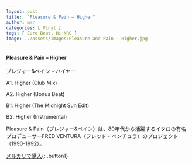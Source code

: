 ```yaml
---
layout: post
title:  "Pleasure & Pain – Higher"
author: mmr
categories: [ Vinyl ]
tags: [ Euro Beat, Hi NRG ]
image: ../assets/images/Pleasure and Pain – Higher.jpg
---
```


#### Pleasure & Pain – Higher

プレジャー&ペイン – ハイヤー

A1. Higher (Club Mix)

A2. Higher (Bonus Beat)

B1. Higher (The Midnight Sun Edit)

B2. Higher (Instrumental)

Pleasure & Pain（プレジャー&ペイン）は、80年代から活躍するイタロの有名プロデューサーFRED VENTURA（フレッド・ベンチュラ）のプロジェクト（1990-1992）。

[メルカリで購入](https://jp.mercari.com/item/m33072683805){: .button1}

